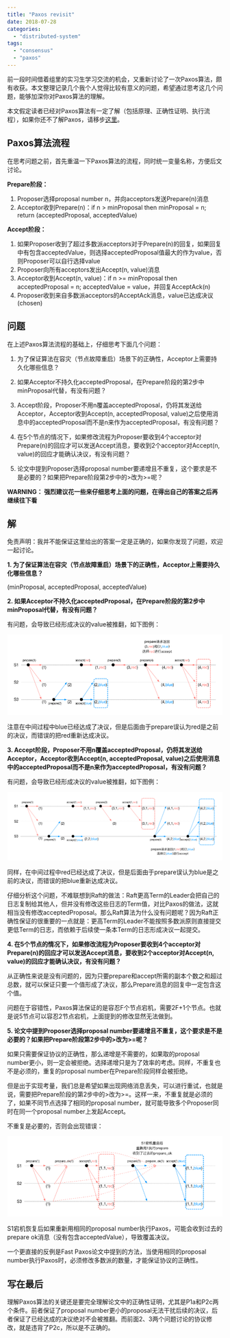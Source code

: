 ```yaml
---
title: "Paxos revisit"
date: 2018-07-28
categories: 
  - "distributed-system"
tags: 
  - "consensus"
  - "paxos"
---
```


前一段时间借着组里的实习生学习交流的机会，又重新讨论了一次Paxos算法，颇有收获。本文整理记录几个我个人觉得比较有意义的问题，希望通过思考这几个问题，能够加深你对Paxos算法的理解。

本文假定读者已经对Paxos算法有一定了解（包括原理、正确性证明、执行流程），如果你还不了解Paxos，请移步[这里](/posts/2016-05-*-%e5%88%86%e5%b8%83%e5%bc%8f%e5%85%b1%e8%af%86consensus%ef%bc%9aviewstamped%e3%80%81raft%e5%8f%8apaxos/)。

## Paxos算法流程


在思考问题之前，首先重温一下Paxos算法的流程，同时统一变量名称，方便后文讨论。

**Prepare阶段：**

1. Proposer选择proposal number n，并向acceptors发送Prepare(n)消息
2. Acceptor收到Prepare(n)：if n > minProposal then minProposal = n; return (acceptedProposal, acceptedValue)

**Accept阶段：**

1. 如果Proposer收到了超过多数派acceptors对于Prepare(n)的回复，如果回复中有包含acceptedValue，则选择acceptedProposal值最大的作为value，否则Proposer可以自行选择value
2. Proposer向所有acceptors发出Accept(n, value)消息
3. Acceptor收到Accept(n, value)：if n >= minProposal then acceptedProposal = n; acceptedValue = value，并回复AcceptAck(n)
4. Proposer收到来自多数派acceptors的AcceptAck消息，value已达成决议(chosen)

## 问题


在上述Paxos算法流程的基础上，仔细思考下面几个问题：

1. 为了保证算法在容灾（节点故障重启）场景下的正确性，Acceptor上需要持久化哪些信息？
    
2. 如果Acceptor不持久化acceptedProposal，在Prepare阶段的第2步中minProposal代替，有没有问题？
    
3. Accept阶段，Proposer不用n覆盖acceptedProposal，仍将其发送给Acceptor，Acceptor收到Accept(n, acceptedProposal, value)之后使用消息中的acceptedProposal而不是n来作为acceptedProposal，有没有问题？
    
4. 在5个节点的情况下，如果修改流程为Proposer要收到4个acceptor对Prepare(n)的回应才可以发送Accept消息，要收到2个acceptor对Accept(n, value)的回应才能确认决议，有没有问题？
    
5. 论文中提到Proposer选择proposal number要递增且不重复，这个要求是不是必要的？如果把Prepare阶段第2步中的>改为>=呢？
    

**WARNING： 强烈建议花一些来仔细思考上面的问题，在得出自己的答案之后再继续往下看**

<!--more-->

  
  
  
  
  
  
  
  
  
  
  
  
  
  
  
  
  
  
  
  
  
  

## 解


免责声明：我并不能保证这里给出的答案一定是正确的，如果你发现了问题，欢迎一起讨论。

**1\. 为了保证算法在容灾（节点故障重启）场景下的正确性，Acceptor上需要持久化哪些信息？**

(minProposal, acceptedProposal, acceptedValue)

**2\. 如果Acceptor不持久化acceptedProposal，在Prepare阶段的第2步中minProposal代替，有没有问题？**

有问题，会导致已经形成决议的value被推翻，如下图例：

[![](/assets/images/paxos.png)](/assets/images/paxos.png)

注意在中间过程中blue已经达成了决议，但是后面由于prepare误认为red是之前的决议，而错误的把red重新达成决议。

**3\. Accept阶段，Proposer不用n覆盖acceptedProposal，仍将其发送给Acceptor，Acceptor收到Accept(n, acceptedProposal, value)之后使用消息中的acceptedProposal而不是n来作为acceptedProposal，有没有问题？**

有问题，会导致已经形成决议的value被推翻，如下图例：

[![](/assets/images/paxos2.png)](/assets/images/paxos2.png)

同样，在中间过程中red已经达成了决议，但是后面由于prepare误认为blue是之前的决议，而错误的把blue重新达成决议。

仔细分析这个问题，不难联想到Raft的做法：Raft更高Term的Leader会把自己的日志复制给其他人，但并没有修改这些日志的Term值，对比Paxos的做法，这就相当没有修改acceptedProposal。那么Raft算法为什么没有问题呢？因为Raft正确性保证的很重要的一点就是：更高Term的Leader不能按照多数派原则直接提交更低Term的日志，而依赖于后续使一条本Term的日志形成决议一起提交。

**4\. 在5个节点的情况下，如果修改流程为Proposer要收到4个acceptor对Prepare(n)的回应才可以发送Accept消息，要收到2个acceptor对Accept(n, value)的回应才能确认决议，有没有问题？**

从正确性来说是没有问题的，因为只要prepare和accept所需的副本个数之和超过总数，就可以保证只要一个值形成了决议，那么Prepare消息的回复中一定包含这个值。

问题在于容错性，Paxos算法保证的是容忍F个节点宕机，需要2F+1个节点。也就是说5节点可以容忍2节点宕机，上面提到的修改显然无法做到。

**5\. 论文中提到Proposer选择proposal number要递增且不重复，这个要求是不是必要的？如果把Prepare阶段第2步中的>改为>=呢？**

如果只需要保证协议的正确性，那么递增是不需要的，如果取的proposal number更小，则一定会被拒绝。选择递增只是为了效率的考虑。同样，不重复也不是必须的，重复的proposal number在Prepare阶段同样会被拒绝。

但是出于实现考量，我们总是希望如果出现网络消息丢失，可以进行重试，也就是说，需要把Prepare阶段的第2步中的>改为>=。这样一来，不重复就是必须的了，如果不同节点选择了相同的proposal number，就可能导致多个Proposer同时在同一个proposal number上发起Accept。

不重复是必要的，否则会出现错误：

[![](/assets/images/paxos3.png)](/assets/images/paxos3.png)

S1宕机恢复后如果重新用相同的proposal number执行Paxos，可能会收到过去的prepare ok消息（没有包含acceptedValue），导致覆盖决议。

一个更直接的反例是Fast Paxos论文中提到的方法，当使用相同的proposal number执行Paxos时，必须修改多数派的数量，才能保证协议的正确性。

## 写在最后


理解Paxos算法的关键还是要完全理解论文中的正确性证明，尤其是P1a和P2c两个条件。前者保证了proposal number更小的proposal无法干扰后续的决议，后者保证了已经达成的决议绝对不会被推翻。而前面2、3两个问题讨论的协议修改，就是违背了P2c，所以是不正确的。

